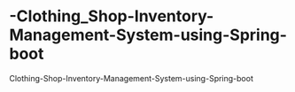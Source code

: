 # -Clothing_Shop-Inventory-Management-System-using-Spring-boot
 Clothing-Shop-Inventory-Management-System-using-Spring-boot
